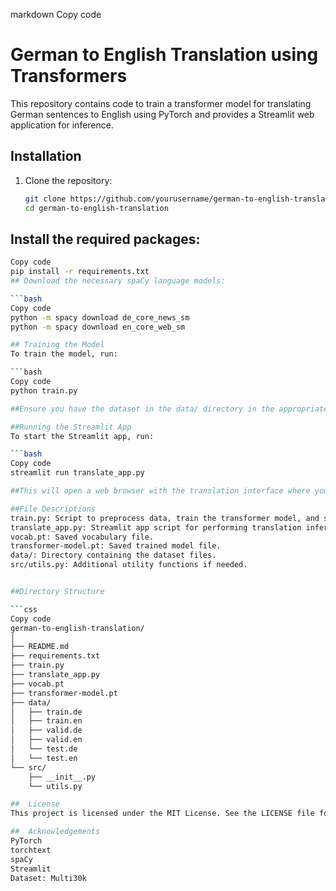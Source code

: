 markdown
Copy code
# German to English Translation using Transformers

This repository contains code to train a transformer model for translating German sentences to English using PyTorch and provides a Streamlit web application for inference.

## Installation

1. Clone the repository:
   ```bash
   git clone https://github.com/yourusername/german-to-english-translation.git
   cd german-to-english-translation

## Install the required packages:

```bash
Copy code
pip install -r requirements.txt
## Download the necessary spaCy language models:

```bash
Copy code
python -m spacy download de_core_news_sm
python -m spacy download en_core_web_sm

## Training the Model
To train the model, run:

```bash
Copy code
python train.py

##Ensure you have the dataset in the data/ directory in the appropriate format. The script will preprocess the data, train the model, and save the trained model and vocabulary.

##Running the Streamlit App
To start the Streamlit app, run:

```bash
Copy code
streamlit run translate_app.py

##This will open a web browser with the translation interface where you can input German sentences and get English translations.

##File Descriptions
train.py: Script to preprocess data, train the transformer model, and save the trained model.
translate_app.py: Streamlit app script for performing translation inference.
vocab.pt: Saved vocabulary file.
transformer-model.pt: Saved trained model file.
data/: Directory containing the dataset files.
src/utils.py: Additional utility functions if needed.


##Directory Structure

```css
Copy code
german-to-english-translation/
│
├── README.md
├── requirements.txt
├── train.py
├── translate_app.py
├── vocab.pt
├── transformer-model.pt
├── data/
│   ├── train.de
│   ├── train.en
│   ├── valid.de
│   ├── valid.en
│   └── test.de
│   └── test.en
└── src/
    ├── __init__.py
    └── utils.py

##  License
This project is licensed under the MIT License. See the LICENSE file for details.

##  Acknowledgements
PyTorch
torchtext
spaCy
Streamlit
Dataset: Multi30k

